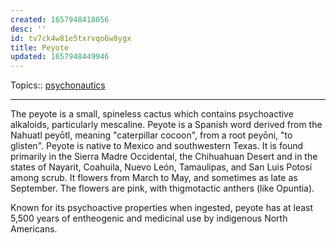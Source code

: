 ```yaml
---
created: 1657948418056
desc: ''
id: tv7ck4w81e5txrvqo6w8ygx
title: Peyote
updated: 1657948449946
---
```

   
Topics::  [psychonautics](../topics/psychonautics.md)   
   
   
---   
   
The peyote is a small, spineless cactus which contains psychoactive alkaloids, particularly mescaline. Peyote is a Spanish word derived from the Nahuatl peyōtl, meaning "caterpillar cocoon", from a root peyōni, "to glisten". Peyote is native to Mexico and southwestern Texas. It is found primarily in the Sierra Madre Occidental, the Chihuahuan Desert and in the states of Nayarit, Coahuila, Nuevo León, Tamaulipas, and San Luis Potosí among scrub. It flowers from March to May, and sometimes as late as September. The flowers are pink, with thigmotactic anthers (like Opuntia).   
   
Known for its psychoactive properties when ingested, peyote has at least 5,500 years of entheogenic and medicinal use by indigenous North Americans.